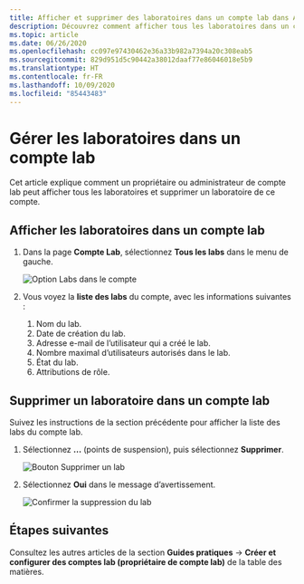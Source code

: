 ```yaml
---
title: Afficher et supprimer des laboratoires dans un compte lab dans Azure Lab Services
description: Découvrez comment afficher tous les laboratoires dans un compte lab et supprimer un laboratoire de celui-ci.
ms.topic: article
ms.date: 06/26/2020
ms.openlocfilehash: cc097e97430462e36a33b982a7394a20c308eab5
ms.sourcegitcommit: 829d951d5c90442a38012daaf77e86046018e5b9
ms.translationtype: HT
ms.contentlocale: fr-FR
ms.lasthandoff: 10/09/2020
ms.locfileid: "85443483"
---
```

# <a name="manage-labs-in-a-lab-account"></a>Gérer les laboratoires dans un compte lab
Cet article explique comment un propriétaire ou administrateur de compte lab peut afficher tous les laboratoires et supprimer un laboratoire de ce compte. 

## <a name="view-labs-in-a-lab-account"></a>Afficher les laboratoires dans un compte lab

1. Dans la page **Compte Lab**, sélectionnez **Tous les labs** dans le menu de gauche.

    ![Option Labs dans le compte](./media/how-to-manage-lab-accounts/labs-in-account.png)
1. Vous voyez la **liste des labs** du compte, avec les informations suivantes : 
    1. Nom du lab.
    2. Date de création du lab. 
    3. Adresse e-mail de l’utilisateur qui a créé le lab. 
    4. Nombre maximal d’utilisateurs autorisés dans le lab. 
    5. État du lab. 
    6. Attributions de rôle. 

## <a name="delete-a-lab-in-a-lab-account"></a>Supprimer un laboratoire dans un compte lab
Suivez les instructions de la section précédente pour afficher la liste des labs du compte lab.

1. Sélectionnez **...** (points de suspension), puis sélectionnez **Supprimer**. 

    ![Bouton Supprimer un lab](./media/how-to-manage-lab-accounts/delete-lab-button.png)
2. Sélectionnez **Oui** dans le message d’avertissement. 

    ![Confirmer la suppression du lab](./media/how-to-manage-lab-accounts/confirm-lab-delete.png)

## <a name="next-steps"></a>Étapes suivantes
Consultez les autres articles de la section **Guides pratiques** -> **Créer et configurer des comptes lab (propriétaire de compte lab)** de la table des matières. 